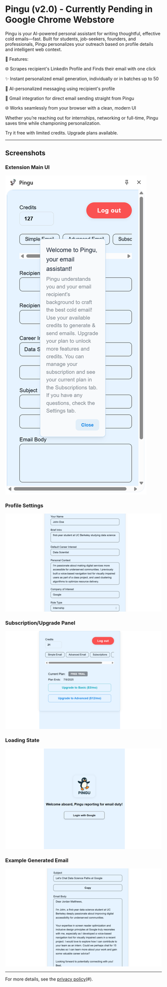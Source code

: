 # Pingu (v2.0) - Currently Pending in Google Chrome Webstore

Pingu is your AI-powered personal assistant for writing thoughtful, effective cold emails—fast. Built for students, job-seekers, founders, and professionals, Pingu personalizes your outreach based on profile details and intelligent web context.

🎯 Features:

🌐 Scrapes recipient's LinkedIn Profile and Finds their email with one click

✨ Instant personalized email generation, individually or in batches up to 50

🧠 AI-personalized messaging using recipient's profile

📧 Gmail integration for direct email sending straight from Pingu

🌐 Works seamlessly from your browser with a clean, modern UI

Whether you’re reaching out for internships, networking or full-time, Pingu saves time while championing personalization.

Try it free with limited credits. Upgrade plans available.

---

## Screenshots

### Extension Main UI
![Main UI](extension-look.png)

### Profile Settings
![Profile Settings](profile.png)

### Subscription/Upgrade Panel
![Subscription Panel](subscriptions.png)

### Loading State
![Loading](loading.png)

### Example Generated Email
![Generated Email](email.png)

---

For more details, see the [privacy policy](https://tkher23.github.io/pingu-privacy/)(#).
